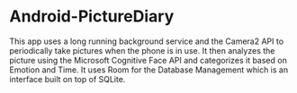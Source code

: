 # Android-PictureDiary

This app uses a long running background service and the Camera2 API to periodically take pictures when the phone is in use. It then analyzes the picture using the Microsoft Cognitive Face API and categorizes it based on Emotion and Time. It uses Room for the Database Management which is an interface built on top of SQLite.

